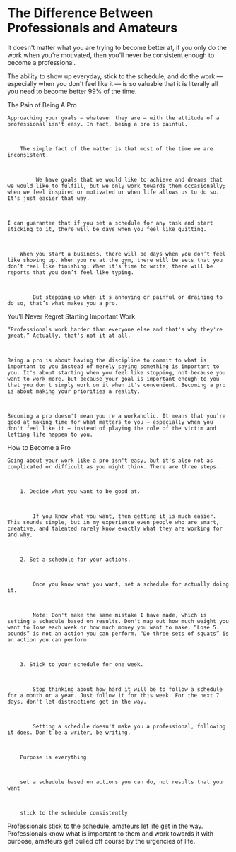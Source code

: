 # The Difference Between Professionals and Amateurs

It doesn't matter what you are trying to become better at, if you only do the work when you’re motivated, then you’ll never be consistent enough to become a professional.



The ability to show up everyday, stick to the schedule, and do the work — especially when you don't feel like it — is so valuable that it is literally all you need to become better 99% of the time.



The Pain of Being A Pro



    Approaching your goals — whatever they are — with the attitude of a professional isn't easy. In fact, being a pro is painful.



        The simple fact of the matter is that most of the time we are inconsistent.



             We have goals that we would like to achieve and dreams that we would like to fulfill, but we only work towards them occasionally; when we feel inspired or motivated or when life allows us to do so. It's just easier that way.



    I can guarantee that if you set a schedule for any task and start sticking to it, there will be days when you feel like quitting.



        When you start a business, there will be days when you don’t feel like showing up. When you're at the gym, there will be sets that you don’t feel like finishing. When it's time to write, there will be reports that you don’t feel like typing. 



            But stepping up when it's annoying or painful or draining to do so, that’s what makes you a pro.



You'll Never Regret Starting Important Work



    “Professionals work harder than everyone else and that's why they're great.” Actually, that's not it at all.



    Being a pro is about having the discipline to commit to what is important to you instead of merely saying something is important to you. It's about starting when you feel like stopping, not because you want to work more, but because your goal is important enough to you that you don't simply work on it when it's convenient. Becoming a pro is about making your priorities a reality.



    Becoming a pro doesn't mean you're a workaholic. It means that you’re good at making time for what matters to you — especially when you don't feel like it — instead of playing the role of the victim and letting life happen to you.



How to Become a Pro



    Going about your work like a pro isn't easy, but it's also not as complicated or difficult as you might think. There are three steps.



        1. Decide what you want to be good at.



            If you know what you want, then getting it is much easier. This sounds simple, but in my experience even people who are smart, creative, and talented rarely know exactly what they are working for and why.



        2. Set a schedule for your actions.



            Once you know what you want, set a schedule for actually doing it.



            Note: Don't make the same mistake I have made, which is setting a schedule based on results. Don't map out how much weight you want to lose each week or how much money you want to make. “Lose 5 pounds” is not an action you can perform. “Do three sets of squats” is an action you can perform.



        3. Stick to your schedule for one week.



            Stop thinking about how hard it will be to follow a schedule for a month or a year. Just follow it for this week. For the next 7 days, don't let distractions get in the way.



            Setting a schedule doesn't make you a professional, following it does. Don’t be a writer, be writing.



        Purpose is everything



        set a schedule based on actions you can do, not results that you want



        stick to the schedule consistently



Professionals stick to the schedule, amateurs let life get in the way. Professionals know what is important to them and work towards it with purpose, amateurs get pulled off course by the urgencies of life.



